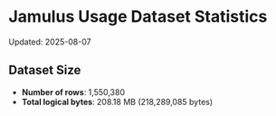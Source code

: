 # Jamulus Usage Dataset Statistics

Updated: 2025-08-07

## Dataset Size
- **Number of rows**: 1,550,380
- **Total logical bytes**: 208.18 MB (218,289,085 bytes)
